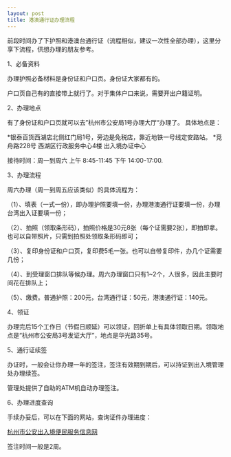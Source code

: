 ```yaml
---
layout: post
title: 港澳通行证办理流程
---
```


前段时间办了下护照和港澳台通行证（流程相似，建议一次性全部办理），这里分享下流程，供想办理的朋友参考。

1、必备资料

办理护照必备材料是身份证和户口页。身份证大家都有的。

户口页自己有的直接带上就行了。对于集体户口来说，需要开出户籍证明。

2、办理地点

有了身份证和户口页就可以去”杭州市公安局1号办理大厅“办理了。
具体地点是：

*银泰百货西湖店北侧红门局1号，旁边是免税店，靠近地铁一号线定安路站。
*竞舟路228号 西湖区行政服务中心4楼 出入境办证中心

接待时间：周一到周六 上午 8:45-11:45 下午 14:00-17:00.

3、办理流程

周六办理（周一到周五应该类似）的具体流程为：

（1）、填表（一式一份），即办理护照要填一份，办理港澳通行证要填一份，办理台湾出入证要填一份；

（2）、拍照（领取条形码），拍照价格是30元8张（每个证需要2张），即拍即拿。也可以自带照片，只需到拍照处领取条形码即可；

（3）、复印身份证和户口页，复印费5毛一张。也可以自带复印件，办几个证需要几份；

（4）、到受理窗口排队等候办理。周六办理窗口只有1~2个，人很多，因此主要时间花在排队上；

（5）、缴费。普通护照：200元，台湾通行证：50元，港澳通行证：140元。

4、领证

办理完后15个工作日（节假日顺延）可以领证，回折单上有具体领取日期。领取地点是“杭州市公安局3号发证大厅”，地点是华光路35号。


5、通行证续签

办证时，一般会让你办理一年的签注，签注有效期到期后，可以持证到出入境管理处办理续签。

管理处提供了自助的ATM机自动办理签注。

6、办理进度查询

手续办妥后，可以在下面的网站，查询证件办理进度：

[杭州市公安出入境便民服务信息网](http://www.zjsgat.gov.cn:8080/was/portals/webSend/crj.jsp) 

签注时间一般是2周。
